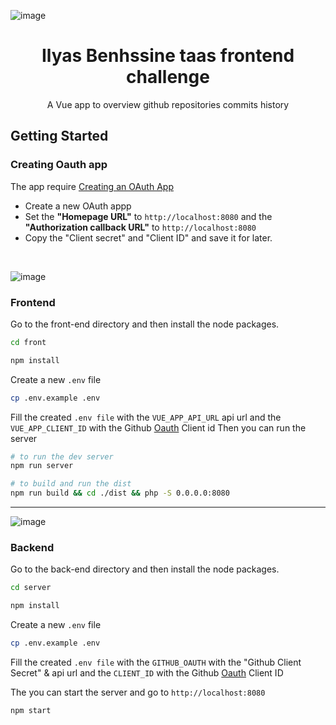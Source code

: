 <!-- TEXT_SECTION:header:START -->
![image](https://cdn.discordapp.com/attachments/988418669895884830/1009951595955499060/unknown.png)

<h1 align="center">Ilyas Benhssine taas frontend challenge</h1>
<p align="center">A Vue app to overview github repositories commits history</p>


<!-- TEXT_SECTION:header:END -->


## Getting Started


### Creating Oauth app

The app require [Creating an OAuth App](https://docs.github.com/en/developers/apps/building-oauth-apps/creating-an-oauth-app) 
- Create a new OAuth appp 
- Set the **"Homepage URL"** to `http://localhost:8080` and the **"Authorization callback URL"** to `http://localhost:8080`
- Copy the "Client secret" and "Client ID" and save it for later.

<br/>

![image](https://cdn.discordapp.com/attachments/988418669895884830/1009944776688275606/unknown.png)

### Frontend

Go to the front-end directory and then install the node packages.
```bash
cd front
```
```bash
npm install
```
Create a new `.env` file 
```bash
cp .env.example .env
```

Fill the created `.env file` with the `VUE_APP_API_URL` api url and the `VUE_APP_CLIENT_ID` with the Github [Oauth](https://docs.github.com/en/developers/apps/building-oauth-apps/authorizing-oauth-apps) Client id
Then you can run the server
```bash
# to run the dev server
npm run server 

# to build and run the dist
npm run build && cd ./dist && php -S 0.0.0.0:8080  
```
------------------------------
![image](https://cdn.discordapp.com/attachments/988418669895884830/1009944899552034913/unknown.png)

### Backend

Go to the back-end directory and then install the node packages.
```bash
cd server
```
```bash
npm install
```
Create a new `.env` file 
```bash
cp .env.example .env
```

Fill the created `.env file` with the `GITHUB_OAUTH` with the "Github Client Secret"  & api url and the `CLIENT_ID` with the Github [Oauth](https://docs.github.com/en/developers/apps/building-oauth-apps/authorizing-oauth-apps) Client ID

The you can start the server and go to `http://localhost:8080`
```bash
npm start
```
